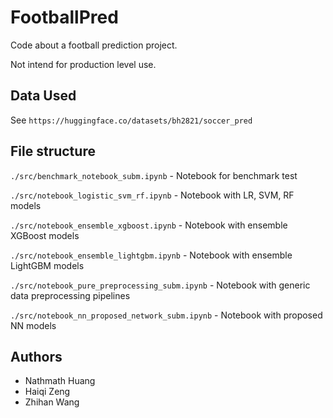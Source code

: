# FootballPred

Code about a football prediction project.

Not intend for production level use.

## Data Used
See `https://huggingface.co/datasets/bh2821/soccer_pred`

## File structure

`./src/benchmark_notebook_subm.ipynb` - Notebook for benchmark test

`./src/notebook_logistic_svm_rf.ipynb` - Notebook with LR, SVM, RF models

`./src/notebook_ensemble_xgboost.ipynb` - Notebook with ensemble XGBoost models

`./src/notebook_ensemble_lightgbm.ipynb` - Notebook with ensemble LightGBM models

`./src/notebook_pure_preprocessing_subm.ipynb` - Notebook with generic data preprocessing pipelines

`./src/notebook_nn_proposed_network_subm.ipynb` - Notebook with proposed NN models

## Authors
* Nathmath Huang
* Haiqi Zeng
* Zhihan Wang
